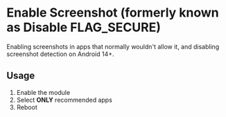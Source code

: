 # Enable Screenshot (formerly known as Disable FLAG_SECURE)
Enabling screenshots in apps that normally wouldn\'t allow it, and disabling screenshot detection on Android 14+.

## Usage
1. Enable the module
2. Select **ONLY** recommended apps
3. Reboot
